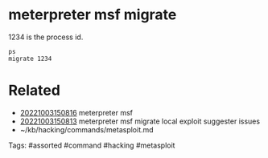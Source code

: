 # meterpreter msf migrate
1234 is the process id.
```
ps
migrate 1234
```

# Related
- [20221003150816](/zet/20221003150816/README.md) meterpreter msf
- [20221003150813](/zet/20221003150813/README.md) meterpreter msf migrate local exploit suggester issues
- ~/kb/hacking/commands/metasploit.md

Tags:
    #assorted #command #hacking #metasploit
